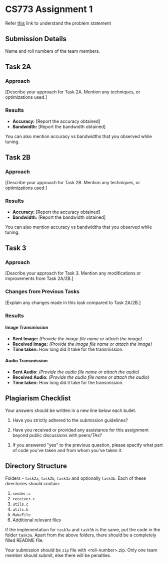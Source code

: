 # CS773 Assignment 1

Refer [this](https://docs.google.com/document/d/1a77P4xrjjIW19FLUkyICbp5-0GycmheJxvPIxOFUmTA/edit?usp=sharing) link to understand the problem statement


## Submission Details
Name and roll numbers of the team members.


## Task 2A
### Approach
[Describe your approach for Task 2A. Mention any techniques, or optimizations used.]

### Results
- **Accuracy:** [Report the accuracy obtained]
- **Bandwidth:** [Report the bandwidth obtained]

You can also mention accuracy vs bandwidths that you observed while tuning.

## Task 2B
### Approach
[Describe your approach for Task 2B. Mention any techniques, or optimizations used.]

### Results
- **Accuracy:** [Report the accuracy obtained]
- **Bandwidth:** [Report the bandwidth obtained]

You can also mention accuracy vs bandwidths that you observed while tuning.


## Task 3
### Approach
[Describe your approach for Task 3. Mention any modifications or improvements from Task 2A/2B.]

### Changes from Previous Tasks
[Explain any changes made in this task compared to Task 2A/2B.]

### Results
#### Image Transmission
- **Sent Image:** *(Provide the image file name or attach the image)*
- **Received Image:** *(Provide the image file name or attach the image)*
- **Time taken:** How long did it take for the transmission.


#### Audio Transmission
- **Sent Audio:** *(Provide the audio file name or attach the audio)*
- **Received Audio:** *(Provide the audio file name or attach the audio)*
- **Time taken:** How long did it take for the transmission.


## Plagiarism Checklist
Your answers should be written in a new line below each bullet.

1. Have you strictly adhered to the submission guidelines?

2. Have you received or provided any assistance for this assignment beyond public discussions with peers/TAs?

3. If you answered "yes" to the previous question, please specify what part of code you've taken and from whom you've taken it.


## Directory Structure
Folders - `task2a`, `task2b`, `task3a` and optionally `task3b`. Each of these directories should contain:

1. `sender.c`
2. `receiver.c`
3. `utils.c`
4. `utils.h`
5. `MakeFile`
6. Additional relevant files

If the implementation for `task3a` and `task3b` is the same, put the code in the folder `task3a`. Apart from the above folders, there should be a completely filled README file.


Your submission should be `zip` file with \<roll-number\>.zip. Only one team member should submit, else there will be penalties.

